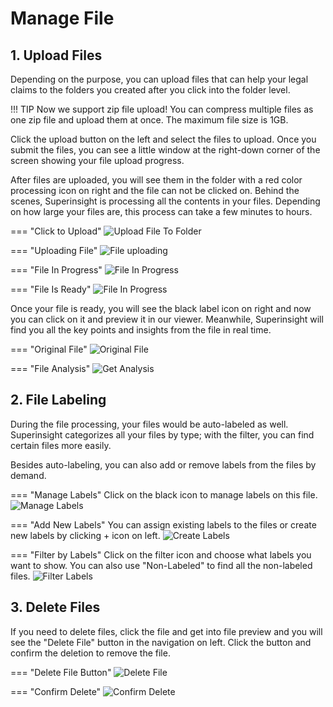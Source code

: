 # Manage File

## 1. Upload Files

Depending on the purpose, you can upload files that can help your legal claims to the folders you created after you click into the folder level.

!!! TIP
    Now we support zip file upload! You can compress multiple files as one zip file and upload them at once. The maximum file size is 1GB.

Click the upload button on the left and select the files to upload. Once you submit the files, you can see a little window at the right-down corner of the screen showing your file upload progress.

After files are uploaded, you will see them in the folder with a red color processing icon on right and the file can not be clicked on. Behind the scenes, Superinsight is processing all the contents in your files. Depending on how large your files are, this process can take a few minutes to hours.

=== "Click to Upload"
    ![Upload File To Folder](../assets/images/tutorial/case-file-upload.png)

=== "Uploading File"
    ![File uploading](../assets/images/tutorial/case-uploading-file.png)

=== "File In Progress"
    ![File In Progress](../assets/images/tutorial/cases-file-pending.png)

=== "File Is Ready"
    ![File In Progress](../assets/images/tutorial/case-file-ready.png)

Once your file is ready, you will see the black label icon on right and now you can click on it and preview it in our viewer. Meanwhile, Superinsight will find you all the key points and insights from the file in real time.

=== "Original File"
    ![Original File](../assets/images/tutorial/medical_evidence.png)

=== "File Analysis"
    ![Get Analysis](../assets/images/tutorial/doc-analysis.png)

## 2. File Labeling

During the file processing, your files would be auto-labeled as well. Superinsight categorizes all your files by type; with the filter, you can find certain files more easily.

Besides auto-labeling, you can also add or remove labels from the files by demand.

=== "Manage Labels"
    Click on the black icon to manage labels on this file.
    ![Manage Labels](../assets/images/tutorial/manage-labels.png)

=== "Add New Labels"
    You can assign existing labels to the files or create new labels by clicking + icon on left.
    ![Create Labels](../assets/images/tutorial/add-labels.png)

=== "Filter by Labels"
    Click on the filter icon and choose what labels you want to show. You can also use "Non-Labeled" to find all the non-labeled files.
    ![Filter Labels](../assets/images/tutorial/filter-labels.png)

## 3. Delete Files

If you need to delete files, click the file and get into file preview and you will see the "Delete File" button in the navigation on left. Click the button and confirm the deletion to remove the file.

=== "Delete File Button"
    ![Delete File](../assets/images/tutorial/delete-file-1.png)

=== "Confirm Delete"
    ![Confirm Delete](../assets/images/tutorial/delete-file-2.png)